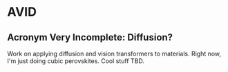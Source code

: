 # AVID
## Acronym Very Incomplete: Diffusion?

Work on applying diffusion and vision transformers to materials. Right now, I'm just doing cubic perovskites. Cool stuff TBD.
